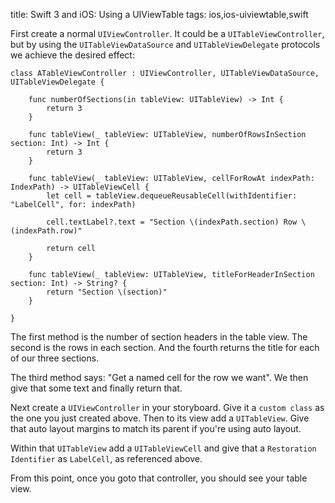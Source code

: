 title: Swift 3 and iOS: Using a UIViewTable
tags: ios,ios-uiviewtable,swift

First create a normal `UIViewController`. It could be a `UITableViewController`, but by using the `UITableViewDataSource` and `UITableViewDelegate` protocols we achieve the desired effect:

    class ATableViewController : UIViewController, UITableViewDataSource, UITableViewDelegate {

        func numberOfSections(in tableView: UITableView) -> Int {
            return 3
        }

        func tableView(_ tableView: UITableView, numberOfRowsInSection section: Int) -> Int {
            return 3
        }

        func tableView(_ tableView: UITableView, cellForRowAt indexPath: IndexPath) -> UITableViewCell {
            let cell = tableView.dequeueReusableCell(withIdentifier: "LabelCell", for: indexPath)

            cell.textLabel?.text = "Section \(indexPath.section) Row \(indexPath.row)"

            return cell
        }

        func tableView(_ tableView: UITableView, titleForHeaderInSection section: Int) -> String? {
            return "Section \(section)"
        }

    }

The first method is the number of section headers in the table view. The second is the rows in each section. And the fourth returns the title for each of our three sections.

The third method says: "Get a named cell for the row we want". We then give that some text and finally return that.

Next create a `UIViewController` in your storyboard. Give it a `custom class` as the one you just created above. Then to its view add a `UITableView`. Give that auto layout margins to match its parent if you're using auto layout.

Within that `UITableView` add a `UITableViewCell` and give that a `Restoration Identifier` as `LabelCell`, as referenced above.

From this point, once you goto that controller, you should see your table view.
